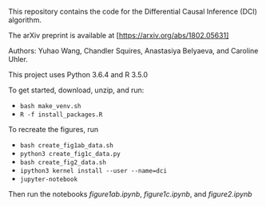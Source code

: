 This repository contains the code for the Differential Causal Inference (DCI)
algorithm.

The arXiv preprint is available at [https://arxiv.org/abs/1802.05631]

Authors: Yuhao Wang, Chandler Squires, Anastasiya Belyaeva, and Caroline Uhler.

This project uses Python 3.6.4 and R 3.5.0

To get started, download, unzip, and run:

* `bash make_venv.sh`
* `R -f install_packages.R`

To recreate the figures, run
* `bash create_fig1ab_data.sh`
* `python3 create_fig1c_data.py`
* `bash create_fig2_data.sh`
* `ipython3 kernel install --user --name=dci`
* `jupyter-notebook`

Then run the notebooks *figure1ab.ipynb*, *figure1c.ipynb*, and *figure2.ipynb*

